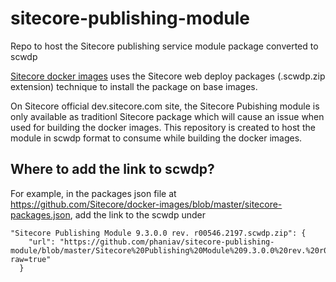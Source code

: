 # sitecore-publishing-module
Repo to host the Sitecore publishing service module package converted to scwdp

[Sitecore docker images](https://github.com/Sitecore/docker-images) uses the Sitecore web deploy packages (.scwdp.zip extension) technique  to install the package on base images.

On Sitecore official dev.sitecore.com site, the Sitecore Pubishing module is only available as traditionl Sitecore package which will cause an issue when used for building the docker images. This repository is created to host the module in scwdp format to consume while building the docker images.

## Where to add the link to scwdp?

For example, in the packages json file at https://github.com/Sitecore/docker-images/blob/master/sitecore-packages.json, add the link to the scwdp under

```
"Sitecore Publishing Module 9.3.0.0 rev. r00546.2197.scwdp.zip": {
    "url": "https://github.com/phaniav/sitecore-publishing-module/blob/master/Sitecore%20Publishing%20Module%209.3.0.0%20rev.%20r00546.2197.scwdp.zip?raw=true"
  }
```

